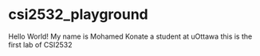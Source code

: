 # csi2532_playground
Hello World!
My name is Mohamed Konate a student at uOttawa this is the first lab of CSI2532
